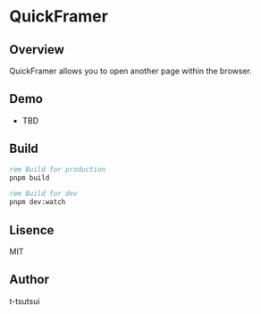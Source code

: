# QuickFramer

## Overview

QuickFramer allows you to open another page within the browser.

## Demo

- TBD

## Build

```cmd
rem Build for production
pnpm build

rem Build for dev
pnpm dev:watch

```

## Lisence

MIT

## Author

t-tsutsui


